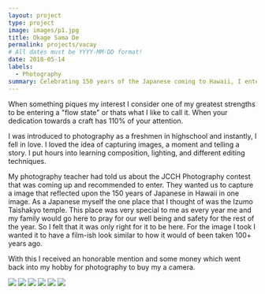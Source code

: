 ```yaml
---
layout: project
type: project
image: images/p1.jpg
title: Okage Sama De
permalink: projects/vacay
# All dates must be YYYY-MM-DD format!
date: 2018-05-14
labels:
  - Photography
summary: Celebrating 150 years of the Japanese coming to Hawaii, I entered the JCCH 2018 Photo Contest and awarded honorable mention.  
---
```


When something piques my interest I consider one of my greatest strengths to be entering a "flow state" or thats what I like to call it. When your dedication towards a craft has 110% of your attention. 

I was introduced to photography as a freshmen in highschool and instantly, I fell in love. I loved the idea of capturing images, a moment and telling a story. I put hours into learning composition, lighting, and different editing techniques. 

My photography teacher had told us about the JCCH Photography contest that was coming up and recommended to enter. They wanted us to capture a image that reflected upon the 150 years of Japanese in Hawaii in one image. As a Japanese myself the one place that I thought of was the Izumo Taishakyo temple. This place was very special to me as every year me and my family would go here to pray for our well being and safety for the rest of the year. So I felt that it was only right for it to be here. For the image I took I wanted it to have a film-ish look similar to how it would of been taken 100+ years ago.

With this I received an honorable mention and some money which went back into my hobby for photography to buy my a camera. 


<img class="ui medium right floated rounded image" src="../images/p2.jpeg">
<img class="ui medium right floated rounded image" src="../images/p3.jpeg">
<img class="ui medium right floated rounded image" src="../images/p4.jpeg">
<img class="ui medium right floated rounded image" src="../images/p7.jpeg">
<img class="ui medium right floated rounded image" src="../images/p5.jpeg">
<img class="ui medium right floated rounded image" src="../images/p6.jpeg">


